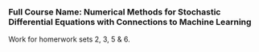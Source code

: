 ### Full Course Name: Numerical Methods for Stochastic Differential Equations with Connections to Machine Learning

Work for homerwork sets 2, 3, 5 & 6.
